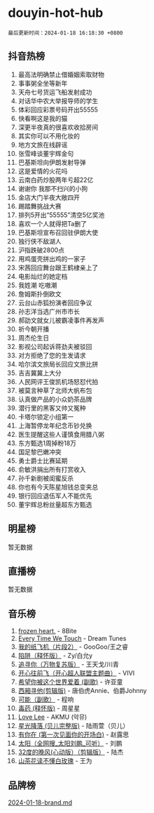 # douyin-hot-hub

`最后更新时间：2024-01-18 16:18:30 +0800`

## 抖音热榜

1. 最高法明确禁止借婚姻索取财物
1. 事事粥全坐等新年
1. 天舟七号货运飞船发射成功
1. 对话华中农大举报导师的学生
1. 体彩回应彩票号码开出55555
1. 快看啊这是我的猫
1. 深更半夜真的很喜欢收拾房间
1. 其实你可以不用化妆的
1. 地方文旅在线辟谣
1. 张雪峰谈董宇辉金句
1. 巴基斯坦向伊朗发射导弹
1. 这是爱情的火花吗
1. 云南白药炒股两年亏超22亿
1. 谢谢你 我那不扫兴的小狗
1. 金店大门半夜大敞四开
1. 踢踏舞挑战大赛
1. 排列5开出“55555”清空5亿奖池
1. 喜欢一个人就得把Ta删了
1. 巴基斯坦宣布召回驻伊朗大使
1. 独行侠不敌湖人
1. 沪指跌破2800点
1. 用鸡蛋壳拼出鸡的一家子
1. 宋茜回应舞台跟王鹤棣亲上了
1. 电影灿烂的她定档
1. 我姓潮 吃嗷潮
1. 詹姆斯扑倒欧文
1. 云台山赤狐扮演者回应争议
1. 孙志洋当选广州市市长
1. 郝劭文就女儿被霸凌事件再发声
1. 祈今朝开播
1. 周杰伦生日
1. 影视公司起诉蒋劲夫被驳回
1. 对方拒绝了您的生发请求
1. 哈尔滨文旅局长回应文旅比拼
1. 吉吉冀冀上大分
1. 人民网评王俊凯机场怒怼代拍
1. 被莫言种草了北师大帆布包
1. 认真做产品的小众奶茶品牌
1. 潜行里的黑客又帅又冤种
1. 卡塔尔锁定小组第一
1. 上海暂停龙年纪念币钞兑换
1. 医生提醒这些人谨慎食用腊八粥
1. 东方甄选1周掉粉18万
1. 国足黎巴嫩冲突
1. 勇士爵士比赛延期
1. 俞敏洪捐出所有打赏收入
1. 孙千新剧被闺蜜反杀
1. 你也有今天陈星旭钱总变夹总
1. 银行回应退伍军人不能优先
1. 董宇辉总粉丝量超东方甄选

## 明星榜

暂无数据

## 直播榜

暂无数据

## 音乐榜

1. [frozen heart.](https://sf3-cdn-tos.douyinstatic.com/obj/tos-cn-ve-2774/oIIWJfyjIACZA9zQMtnJ6hQQhFC4vhCupoRBsO) - 8Bite
1. [Every Time We Touch](https://sf86-cdn-tos.douyinstatic.com/obj/tos-cn-ve-2774/ogN6lUKQeBBfEVhIOMikG1CcJjugxk1tztZyhP) - Dream Tunes
1. [我的纸飞机（片段2）](https://sf86-cdn-tos.douyinstatic.com/obj/tos-cn-ve-2774/oM2ZrKcg2CD5AeRB2gkeXOFB1IxAGJdZPazYHf) - GooGoo/王之睿
1. [陷阱（释怀版）](https://sf86-cdn-tos.douyinstatic.com/obj/tos-cn-ve-2774/oE8C21LeZrzKLDFfQYgMzx4GAIHageG5IzayY7) - Zy/白允y
1. [追寻你（万物复苏版）](https://sf86-cdn-tos.douyinstatic.com/obj/tos-cn-ve-2774/oYeAZJsbjIDit9APmBg8u6uDUQnHmoCf3gbo74) - 王天戈/川青
1. [开心往前飞（开心超人联盟主题曲）](https://sf86-cdn-tos.douyinstatic.com/obj/tos-cn-ve-2774/9d8fb7c82cf1421fb93a9fe925275e0a) - VIVI
1. [希望你被这个世界爱着 (副歌)](https://sf3-cdn-tos.douyinstatic.com/obj/tos-cn-ve-2774/oUHCmWQfZlE3QQBKBeD8rCFLpJzPgCpImhsxMt) - 许亚童
1. [西厢寻他(剪辑版)](https://sf86-cdn-tos.douyinstatic.com/obj/tos-cn-ve-2774/oUsAVfAQKlRNxEv5qxvIB8o5qmIWUcXbzJKJhw) - 唐伯虎Annie、伯爵Johnny
1. [可能（副歌）](https://sf86-cdn-tos.douyinstatic.com/obj/tos-cn-ve-2774/cde1731888894259b333569393c2fb51) - 程响
1. [毒药 (释怀版)](https://sf86-cdn-tos.douyinstatic.com/obj/tos-cn-ve-2774/oYILMEAzspdZBIzy4frJNB8ZHPHWAhiwowd4Ad) - 周星星
1. [Love Lee](https://sf86-cdn-tos.douyinstatic.com/obj/tos-cn-ve-2774/o05GbkJGbCBTdDnMtB0fwOYgkeZp23vrWQDQBS) - AKMU (악뮤)
1. [星光降落 (贝儿完整版)](https://sf6-cdn-tos.douyinstatic.com/obj/tos-cn-ve-2774/okwB9hAwyAtsFFkFBzAX1hOOfQuIoMNs0W2Mwr) - 陆雨萱（贝儿）
1. [有你在 (第一次见面你的开场白)](https://sf86-cdn-tos.douyinstatic.com/obj/tos-cn-ve-2774/oAthrQ3ClJBfI57uBoFEgNDYtNCZ0TSYQQfxQ0) - 赵露思
1. [太阳（全网搜_太阳刘鹏_可听）](https://sf86-cdn-tos.douyinstatic.com/obj/tos-cn-ve-2774/ogWbyIQnlBFImVbeDocRdCIYtBHlbJXgfZMvgz) - 刘鹏
1. [32度的晚风(心动版）（剪辑版）](https://sf86-cdn-tos.douyinstatic.com/obj/tos-cn-ve-2774/owNyabsyWdzUulxhoJfK8IBXgp0UMQAHpvGh2B) - 陆杰
1. [山茶花读不懂白玫瑰](https://sf86-cdn-tos.douyinstatic.com/obj/tos-cn-ve-2774/osfn8B7DktrRHEPJgPCfDbw7QDQEkwC16BxZg9) - 王为

## 品牌榜

[2024-01-18-brand.md](2024-01-18-brand.md)
